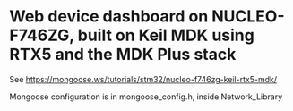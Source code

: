 # Web device dashboard on NUCLEO-F746ZG, built on Keil MDK using RTX5 and the MDK Plus stack

See https://mongoose.ws/tutorials/stm32/nucleo-f746zg-keil-rtx5-mdk/

Mongoose configuration is in mongoose_config.h, inside Network_Library


